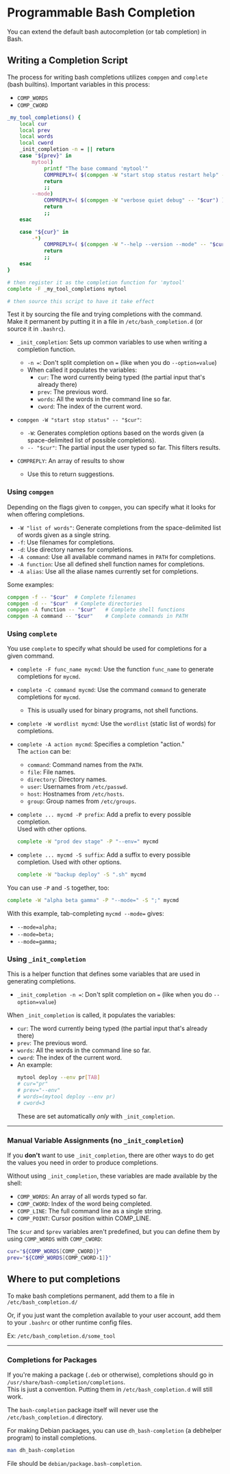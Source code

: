 # Programmable Bash Completion

You can extend the default bash autocompletion (or tab completion) in Bash.

## Writing a Completion Script

The process for writing bash completions utilizes `compgen` and `complete` (bash
builtins).
Important variables in this process:
- `COMP_WORDS`
- `COMP_CWORD`


```bash
_my_tool_completions() {
    local cur
    local prev
    local words
    local cword
    _init_completion -n = || return
    case "${prev}" in
        mytool)
            printf "The base command 'mytool'"
            COMPREPLY=( $(compgen -W "start stop status restart help" -- "$cur") )
            return
            ;;
        --mode)
            COMPREPLY=( $(compgen -W "verbose quiet debug" -- "$cur") )
            return
            ;;
    esac

    case "${cur}" in
        -*)
            COMPREPLY=( $(compgen -W "--help --version --mode" -- "$cur") )
            return
            ;;
    esac
}

# then register it as the completion function for 'mytool'
complete -F _my_tool_completions mytool

# then source this script to have it take effect
```
Test it by sourcing the file and trying completions with the command.  
Make it permanent by putting it in a file in `/etc/bash_completion.d` (or source it
in `.bashrc`).  

- `_init_completion`: Sets up common variables to use when writing a completion function.  
    - `-n =`: Don't split completion on `=` (like when you do `--option=value`)
    - When called it populates the variables:
        - `cur`: The word currently being typed (the partial input that's already there)
        - `prev`: The previous word.
        - `words`: All the words in the command line so far.
        - `cword`: The index of the current word.  

- `compgen -W "start stop status" -- "$cur"`: 
    - `-W`: Generates completion options based on the words given (a space-delimited list of possible completions).    
    - `-- "$cur"`: The partial input the user typed so far. This filters results.  

- `COMPREPLY`: An array of results to show
    - Use this to return suggestions.  


### Using `compgen`
Depending on the flags given to `compgen`, you can specify what it looks for when
offering completions.  

- `-W "list of words"`: Generate completions from the space-delimited list of words given as a single string.  
- `-f`: Use filenames for completions.
- `-d`: Use directory names for completions.
- `-A command`: Use all available command names in `PATH` for completions.  
- `-A function`: Use all defined shell function names for completions.  
- `-A alias`: Use all the aliase names currently set for completions.  

Some examples:
```bash
compgen -f -- "$cur"  # Complete filenames
compgen -d -- "$cur"  # Complete directories
compgen -A function -- "$cur"   # Complete shell functions
compgen -A command -- "$cur"    # Complete commands in PATH
```

### Using `complete`
You use `complete` to specify what should be used for completions for a given
command.  

- `complete -F func_name mycmd`: Use the function `func_name` to generate completions 
  for `mycmd`.  
- `complete -C command mycmd`: Use the command `command` to generate completions for `mycmd`.  
    - This is usually used for binary programs, not shell functions.  
- `complete -W wordlist mycmd`: Use the `wordlist` (static list of words) for completions.  
- `complete -A action mycmd`: Specifies a completion "action."   
  The `action` can be:
    - `command`: Command names from the `PATH`.  
    - `file`: File names.  
    - `directory`: Directory names.  
    - `user`: Usernames from `/etc/passwd`.  
    - `host`: Hostnames from `/etc/hosts`.  
    - `group`: Group names from `/etc/groups`.  

- `complete ... mycmd -P prefix`: Add a prefix to every possible completion.  
   Used with other options.
  ```bash
  complete -W "prod dev stage" -P "--env=" mycmd 
  ```

- `complete ... mycmd -S suffix`: Add a suffix to every possible completion. 
   Used with other options.  
  ```bash
  complete -W "backup deploy" -S ".sh" mycmd 
  ```

You can use `-P` and `-S` together, too:
```bash
complete -W "alpha beta gamma" -P "--mode=" -S ";" mycmd
```
With this example, tab-completing `mycmd --mode=` gives:
* `--mode=alpha;`
* `--mode=beta;`
* `--mode=gamma;`



### Using `_init_completion`
This is a helper function that defines some variables that are used in generating
completions.  

* `_init_completion -n =`: Don't split completion on `=` (like when you do `--option=value`)

When `_init_completion` is called, it populates the variables:
- `cur`: The word currently being typed (the partial input that's already there)
- `prev`: The previous word.
- `words`: All the words in the command line so far.
- `cword`: The index of the current word.  
- An example: 
  ```bash
  mytool deploy --env pr[TAB]
  # cur="pr"
  # prev="--env"
  # words=(mytool deploy --env pr)
  # cword=3
  ```
  These are set automatically *only* with `_init_completion`.  

---

### Manual Variable Assignments (no `_init_completion`)
If you **don't** want to use `_init_completion`, there are other ways to do get the
values you need in order to produce completions.  

Without using `_init_completion`, these variables are made available by the shell:  
* `COMP_WORDS`: An array of all words typed so far.
* `COMP_CWORD`: Index of the word being completed.
* `COMP_LINE`: The full command line as a single string.
* `COMP_POINT`: Cursor position within COMP_LINE.

The `$cur` and `$prev` variables aren't predefined, but you can define them by 
using `COMP_WORDS` with `COMP_CWORD`:
```bash
cur="${COMP_WORDS[COMP_CWORD]}"
prev="${COMP_WORDS[COMP_CWORD-1]}"
```


## Where to put completions

To make bash completions permanent, add them to a file in `/etc/bash_completion.d/`

Or, if you just want the completion available to your user account, add them to your
`.bashrc` or other runtime config files.  

Ex: `/etc/bash_completion.d/some_tool`

---

### Completions for Packages

If you're making a package (`.deb` or otherwise), completions should go
in `/usr/share/bash-completion/completions`.  
This is just a convention. Putting them in `/etc/bash_completion.d` will still work.

The `bash-completion` package itself will never use the `/etc/bash_completion.d`
directory.  


For making Debian packages, you can use `dh_bash-completion` (a debhelper program) to
install completions. 
```bash
man dh_bash-completion
```
File should be `debian/package.bash-completion`.  


